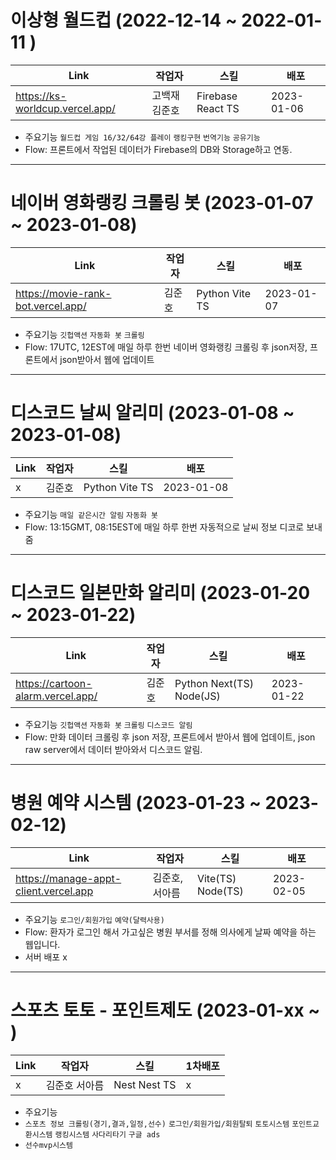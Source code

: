 # 이상형 월드컵 (2022-12-14 ~ 2022-01-11 )
 Link | 작업자 | 스킬 | 배포 |
 ----------- | --- | --- | --- | 
 https://ks-worldcup.vercel.app/ | 고백재 김준호 | Firebase React TS | 2023-01-06 |

- 주요기능 ```월드컵 게임 16/32/64강 플레이``` ```랭킹구현``` ```번역기능``` ```공유기능```
- Flow: 프론트에서 작업된 데이터가 Firebase의 DB와 Storage하고 연동.

--------------------------

# 네이버 영화랭킹 크롤링 봇 (2023-01-07 ~ 2023-01-08)
 Link | 작업자 | 스킬 | 배포 |
 ----------- | --- | --- | --- | 
https://movie-rank-bot.vercel.app/ | 김준호 | Python Vite TS | 2023-01-07 |

- 주요기능 ```깃헙액션``` ```자동화 봇``` ```크롤링``` 
- Flow: 17UTC, 12EST에 매일 하루 한번 네이버 영화랭킹 크롤링 후 json저장, 프론트에서 json받아서 웹에 업데이트


--------------------------

# 디스코드 날씨 알리미 (2023-01-08 ~ 2023-01-08)
 Link | 작업자 | 스킬 | 배포 |
 ----------- | --- | --- | --- | 
x | 김준호 | Python Vite TS | 2023-01-08 |

- 주요기능 ```매일 같은시간 알림``` ```자동화 봇```
- Flow: 13:15GMT, 08:15EST에 매일 하루 한번 자동적으로 날씨 정보 디코로 보내줌

--------------------------

# 디스코드 일본만화 알리미 (2023-01-20 ~ 2023-01-22)
 Link | 작업자 | 스킬 | 배포 |
 ----------- | --- | --- | --- | 
https://cartoon-alarm.vercel.app/ | 김준호 | Python Next(TS) Node(JS) | 2023-01-22 |

- 주요기능 ```깃헙액션``` ```자동화 봇``` ```크롤링``` ```디스코드 알림``` 
- Flow: 만화 데이터 크롤링 후 json 저장, 프론트에서 받아서 웹에 업데이트, json raw server에서 데이터 받아와서 디스코드 알림.

--------------------------

# 병원 예약 시스템 (2023-01-23 ~ 2023-02-12)
 Link | 작업자 | 스킬 | 배포 |
 ----------- | --- | --- | --- | 
https://manage-appt-client.vercel.app | 김준호, 서아름 | Vite(TS) Node(TS) | 2023-02-05 |

- 주요기능 ```로그인/회원가입``` ```예약(달력사용)```
- Flow: 환자가 로그인 해서 가고싶은 병원 부서를 정해 의사에게 날짜 예약을 하는 웹입니다.
- 서버 배포 x

--------------------------

# 스포츠 토토 - 포인트제도 (2023-01-xx ~ )
 Link | 작업자 | 스킬 | 1차배포 |
 ----------- | --- | --- | --- | 
x | 김준호 서아름 | Nest Nest TS | x |

- 주요기능 
- ```스포츠 정보 크롤링(경기,결과,일정,선수)``` ```로그인/회원가입/회원탈퇴```  ```토토시스템``` ```포인트교환시스템``` ```랭킹시스템``` ```사다리타기``` ```구글 ads```
- ```선수mvp시스템```
